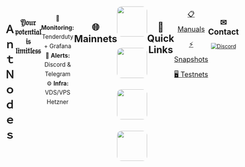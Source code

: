 <h1 align="center">  </h1>
</p>

<div align="center">
  <div style="display: flex; align-items: flex-start;">
  <br />
<h1>Ａｎｔ Ｎｏｄｅｓ</h1>

## 𝔜𝔬𝔲𝔯 𝔭𝔬𝔱𝔢𝔫𝔱𝔦𝔞𝔩 𝔦𝔰 𝔩𝔦𝔪𝔦𝔱𝔩𝔢𝔰𝔰

<div style="font-size: 1.1em; margin: 20px 0 30px 0; line-height: 1.6; text-align: center;">
  👀 <strong>Monitoring:</strong> Tenderduty + Grafana<br>
  🔔 <strong>Alerts:</strong> Discord & Telegram<br>
  ⚙️ <strong>Infra:</strong> VDS/VPS Hetzner
</div>

<h2 style="font-size: 1.8em; margin: 40px 0 20px 0;">🌐 Mainnets</h2>
<div style="display: flex; gap: 30px; flex-wrap: wrap; margin-bottom: 40px;">
  <a href="https://app.muon.net/dashboard/">
    <img src="https://github.com/user-attachments/assets/369afa20-60a0-4340-b9ff-43778f8370b7" width="80" style="border-radius: 12px;">
  </a>
  <a href="https://telemetry.humanode.io/#list/0xc56fa32442b2dad76f214b3ae07998e4ca09736e4813724bfb0717caae2c8bee">
    <img src="https://github.com/user-attachments/assets/3b7c6520-fd3b-4d0f-8644-8c02f069ce29" width="80" style="border-radius: 12px;">
  </a>
  <a href="https://portal.dymension.xyz/rollapp/mande_18071918-1/staking">
    <img src="https://github.com/user-attachments/assets/7d593264-9c9c-4c2f-8f4d-78c4f04c0e30" width="80" style="border-radius: 12px;">
  </a>
  <a href="https://explorer.tfsc.io/#/pc/ValidatorDetail?address=0x04E11563D0Fd748d3b2e4913A5911b542a785c68">
    <img src="https://github.com/user-attachments/assets/06f289a3-10e5-4e86-a326-fc95142d40a6" width="80" style="border-radius: 12px;">
  </a>
</div>
<br>


<h2 style="font-size: 1.8em; margin: 40px 0 20px 0;">🔗 Quick Links</h2>
<div style="font-size: 1.3em; line-height: 2.2; margin-bottom: 40px;">
  <a href="https://github.com/AntNodes/MY-MANUALS">📋 Manuals</a><br>
  <a href="https://github.com/AntNodes/MY-SNAPSHOTS">⚡ Snapshots</a><br>
  <a href="https://github.com/AntNodes/MY-TESTNET">🖥 Testnets</a>
</div>

<br>
<div style="text-align: center;">
    <h2>✉ Contact</h2>
    <div style="display: flex; flex-direction: column; gap: 10px; align-items: center;">
      <a href="https://discord.com/users/863083870626250812">
        <img src="https://img.shields.io/badge/-Discord-5865F2?style=for-the-badge&logo=discord&logoColor=white" alt="Discord">
      </a>
     
  </div>
</div>
